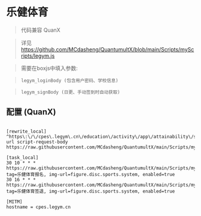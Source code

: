 # 乐健体育

> 代码兼容 QuanX

> 详见 https://github.com/MCdasheng/QuantumultX/blob/main/Scripts/myScripts/legym.js

> 需要在boxjs中填入参数: 

>     legym_loginBody (包含用户密码、学校信息)

>     legym_signBody (日更、手动签到时自动获取)

## 配置 (QuanX)

```properties

[rewrite_local]
^https\:\/\/cpes\.legym\.cn\/education\/activity\/app\/attainability\/sign url script-request-body https://raw.githubusercontent.com/MCdasheng/QuantumultX/main/Scripts/myScripts/legym_sign.cookie.js

[task_local]
30 10 * * * https://raw.githubusercontent.com/MCdasheng/QuantumultX/main/Scripts/myScripts/legym.js, tag=乐健体育报名, img-url=figure.disc.sports.system, enabled=true
30 16 * * * https://raw.githubusercontent.com/MCdasheng/QuantumultX/main/Scripts/myScripts/legym_sign.js, tag=乐健体育签退, img-url=figure.disc.sports.system, enabled=true

[MITM]
hostname = cpes.legym.cn

```

